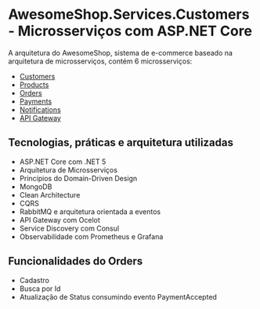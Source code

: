 # AwesomeShop.Services.Customers - Microsserviços com ASP.NET Core

A arquitetura do AwesomeShop, sistema de e-commerce baseado na arquitetura de microsserviços, contém 6 microsserviços:
- [Customers](https://github.com/victorhsantos/AwesomeShop.Services.Customers)
- [Products](https://github.com/victorhsantos/AwesomeShop.Services.Products) 
- [Orders](https://github.com/victorhsantos/AwesomeShop.Services.Orders)
- [Payments](https://github.com/victorhsantos/AwesomeShop.Services.Payments)
- [Notifications](https://github.com/victorhsantos/AwesomeShop.Services.Notifications)
- [API Gateway](https://github.com/victorhsantos/AwesomeShop.Services.ApiGateway)

## Tecnologias, práticas e arquitetura utilizadas
- ASP.NET Core com .NET 5
- Arquitetura de Microsserviços
- Princípios do Domain-Driven Design
- MongoDB
- Clean Architecture
- CQRS
- RabbitMQ e arquitetura orientada a eventos
- API Gateway com Ocelot 
- Service Discovery com Consul
- Observabilidade com Prometheus e Grafana

## Funcionalidades do Orders
- Cadastro
- Busca por Id
- Atualização de Status consumindo evento PaymentAccepted
